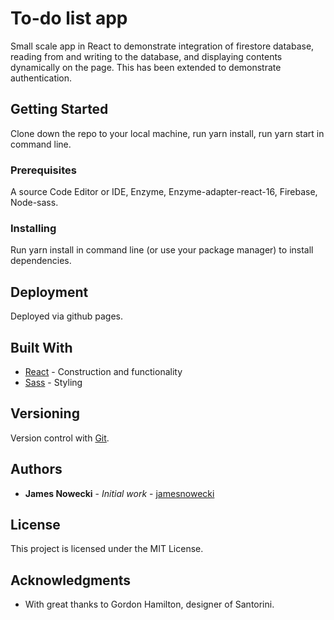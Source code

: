 # To-do list app

Small scale app in React to demonstrate integration of firestore database, reading from and writing to the database, and displaying contents dynamically on the page. This has been extended to demonstrate authentication.

## Getting Started

Clone down the repo to your local machine, run yarn install, run yarn start in command line.

### Prerequisites

A source Code Editor or IDE, Enzyme, Enzyme-adapter-react-16, Firebase, Node-sass.

### Installing

Run yarn install in command line (or use your package manager) to install dependencies.

## Deployment

Deployed via github pages.

## Built With

* [React](https://reactjs.org/) - Construction and functionality
* [Sass](https://sass-lang.com/) - Styling

## Versioning

Version control with [Git](https://git-scm.com/).  

## Authors

* **James Nowecki** - *Initial work* - [jamesnowecki](https://github.com/jamesnowecki)

## License

This project is licensed under the MIT License.

## Acknowledgments

* With great thanks to Gordon Hamilton, designer of Santorini.
